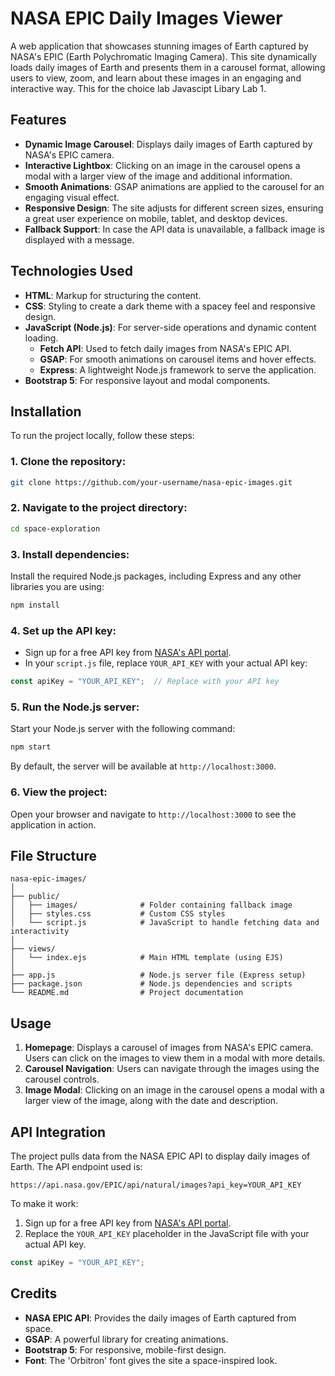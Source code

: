 # NASA EPIC Daily Images Viewer

A web application that showcases stunning images of Earth captured by NASA's EPIC (Earth Polychromatic Imaging Camera). This site dynamically loads daily images of Earth and presents them in a carousel format, allowing users to view, zoom, and learn about these images in an engaging and interactive way. This for the choice lab Javascipt Libary Lab 1.

## Features

- **Dynamic Image Carousel**: Displays daily images of Earth captured by NASA's EPIC camera.
- **Interactive Lightbox**: Clicking on an image in the carousel opens a modal with a larger view of the image and additional information.
- **Smooth Animations**: GSAP animations are applied to the carousel for an engaging visual effect.
- **Responsive Design**: The site adjusts for different screen sizes, ensuring a great user experience on mobile, tablet, and desktop devices.
- **Fallback Support**: In case the API data is unavailable, a fallback image is displayed with a message.

## Technologies Used

- **HTML**: Markup for structuring the content.
- **CSS**: Styling to create a dark theme with a spacey feel and responsive design.
- **JavaScript (Node.js)**: For server-side operations and dynamic content loading.
  - **Fetch API**: Used to fetch daily images from NASA's EPIC API.
  - **GSAP**: For smooth animations on carousel items and hover effects.
  - **Express**: A lightweight Node.js framework to serve the application.
- **Bootstrap 5**: For responsive layout and modal components.

## Installation

To run the project locally, follow these steps:

### 1. Clone the repository:

```bash
git clone https://github.com/your-username/nasa-epic-images.git
```

### 2. Navigate to the project directory:

```bash
cd space-exploration
```

### 3. Install dependencies:

Install the required Node.js packages, including Express and any other libraries you are using:

```bash
npm install
```

### 4. Set up the API key:

- Sign up for a free API key from [NASA's API portal](https://api.nasa.gov/).
- In your `script.js` file, replace `YOUR_API_KEY` with your actual API key:

```javascript
const apiKey = "YOUR_API_KEY";  // Replace with your API key
```

### 5. Run the Node.js server:

Start your Node.js server with the following command:

```bash
npm start
```

By default, the server will be available at `http://localhost:3000`.

### 6. View the project:

Open your browser and navigate to `http://localhost:3000` to see the application in action.

## File Structure

```
nasa-epic-images/
│
├── public/
│   ├── images/              # Folder containing fallback image
│   ├── styles.css           # Custom CSS styles
│   └── script.js            # JavaScript to handle fetching data and interactivity
│
├── views/
│   └── index.ejs            # Main HTML template (using EJS)
│
├── app.js                   # Node.js server file (Express setup)
├── package.json             # Node.js dependencies and scripts
└── README.md                # Project documentation
```

## Usage

1. **Homepage**: Displays a carousel of images from NASA's EPIC camera. Users can click on the images to view them in a modal with more details.
2. **Carousel Navigation**: Users can navigate through the images using the carousel controls.
3. **Image Modal**: Clicking on an image in the carousel opens a modal with a larger view of the image, along with the date and description.

## API Integration

The project pulls data from the NASA EPIC API to display daily images of Earth. The API endpoint used is:

```
https://api.nasa.gov/EPIC/api/natural/images?api_key=YOUR_API_KEY
```

To make it work:

1. Sign up for a free API key from [NASA's API portal](https://api.nasa.gov/).
2. Replace the `YOUR_API_KEY` placeholder in the JavaScript file with your actual API key.

```javascript
const apiKey = "YOUR_API_KEY";
```

## Credits

- **NASA EPIC API**: Provides the daily images of Earth captured from space.
- **GSAP**: A powerful library for creating animations.
- **Bootstrap 5**: For responsive, mobile-first design.
- **Font**: The 'Orbitron' font gives the site a space-inspired look.

